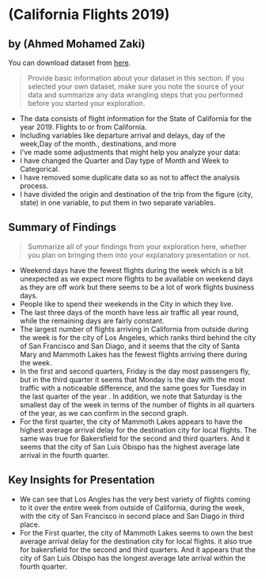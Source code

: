 # (California Flights 2019)
## by (Ahmed Mohamed Zaki)

You can download dataset from [here](https://drive.google.com/drive/u/1/folders/1AQKp7Vt2-WOXwPjQGwCq_TWbSa5zlyZ4).

> Provide basic information about your dataset in this section. If you selected your own dataset, make sure you note the source of your data and summarize any data wrangling steps that you performed before you started your exploration.

- The data consists of flight information for the State of California for the year 2019. Flights to or from California.
- Including variables like   departure arrival and  delays, day of the week,Day of the month., destinations, and more
- I've made some adjustments that might help you analyze your data:
- I have changed the Quarter and Day type of Month and Week to Categorical.
- I have removed some duplicate data so as not to affect the analysis process.
- I have divided the origin and destination of the trip from the figure (city, state) in one variable, to put them in two separate variables.

## Summary of Findings

> Summarize all of your findings from your exploration here, whether you plan on bringing them into your explanatory presentation or not.

- Weekend days have the fewest flights during the week which is a bit unexpected as we expect more flights to be available on weekend days as they are off work but there seems to be a lot of work flights  business days.
- People like to spend their weekends in the City in which they live.
- The last three days of the month have less air traffic all year round, while the remaining days are fairly constant.
- The largest number of flights arriving in California from outside during the week is for the city of Los Angeles, which ranks third behind the city of San Francisco and San Diago, and it seems that the city of Santa Mary and Mammoth Lakes has the fewest flights arriving there during the week.
- In the first and second quarters, Friday is the day most passengers fly, but in the third quarter it seems that Monday is the day with the most traffic with a noticeable difference, and the same goes for Tuesday in the last quarter of the year . In addition, we note that Saturday is the smallest day of the week in terms of the number of flights in all quarters of the year, as we can confirm in the second graph.
- For the first quarter, the city of Mammoth Lakes appears to have the highest average arrival delay for the destination city for local flights. The same was true for Bakersfield for the second and third quarters. And it seems that the city of San Luis Obispo has the highest average late arrival in the fourth quarter.


## Key Insights for Presentation

- We can see that Los Angles  has the very best variety of flights coming to it over the entire week from outside of California, during the week, with the city of San Francisco in second place and San Diago in third place.
- For the First quarter, the city of Mammoth Lakes seems to own the best average arrival delay for the destination city for local flights. it also true for bakersfield for the second and third quarters. And it appears that the city of San Luis Obispo has the longest average late arrival within the fourth quarter.
